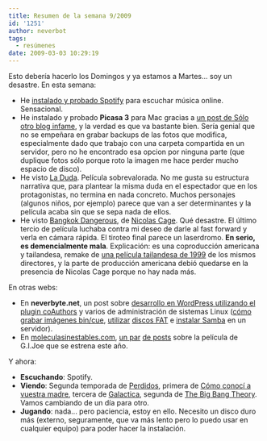 ```yaml
---
title: Resumen de la semana 9/2009
id: '1251'
author: neverbot
tags:
  - resúmenes
date: 2009-03-03 10:29:19
---
```


Esto debería hacerlo los Domingos y ya estamos a Martes... soy un desastre. En esta semana:

*   He [instalado y probado Spotify](/probando-spotify-y-como-hacerlo-sin-invitaciones/) para escuchar música online. Sensacional.
*   He instalado y probado **Picasa 3** para Mac gracias a [un post de Sólo otro blog infame](http://solo.infames.org/picasa-3-para-mac-la-alternativa-a-iphoto/), y la verdad es que va bastante bien. Sería genial que no se empeñara en grabar backups de las fotos que modifica, especialmente dado que trabajo con una carpeta compartida en un servidor, pero no he encontrado esa opcion por ninguna parte (que duplique fotos sólo porque roto la imagen me hace perder mucho espacio de disco).
*   He visto [La Duda](http://www.imdb.com/title/tt0918927/). Película sobrevalorada. No me gusta su estructura narrativa que, para plantear la misma duda en el espectador que en los protagonistas, no termina en nada concreto. Muchos personajes (algunos niños, por ejemplo) parece que van a ser determinantes y la película acaba sin que se sepa nada de ellos.
*   He visto [Bangkok Dangerous](http://www.imdb.com/title/tt0814022/), de [Nicolas Cage](http://www.imdb.com/name/nm0000115/). Qué desastre. El último tercio de película luchaba contra mi deseo de darle al fast forward y verla en cámara rápida. El tiroteo final parece un laserdromo. **En serio, es demencialmente mala**. Explicación: es una coproducción americana y tailandesa, remake de [una película tailandesa de 1999](http://www.imdb.com/title/tt0263101/) de los mismos directores, y la parte de producción americana debió quedarse en la presencia de Nicolas Cage porque no hay nada más.

En otras webs:

*   En **neverbyte.net**, un post sobre [desarrollo en WordPress utilizando el plugin coAuthors](http://www.neverbyte.net/archivo/wordpress-mostrar-multiples-gravatar-usando-coauthors/) y varios de administración de sistemas Linux ([cómo grabar imágenes bin/cue](http://www.neverbyte.net/archivo/ubuntu-grabar-imagenes-de-cd-en-formato-bincue/), [utilizar](http://www.neverbyte.net/archivo/linux-cambiar-el-label-nombre-de-un-disco-fat/) [discos FAT](http://www.neverbyte.net/archivo/linux-montar-un-disco-fat-simulando-el-sistema-de-permisos/) e [instalar Samba](http://www.neverbyte.net/archivo/linux-compartir-carpetas-con-tu-red-windows-usando-samba/) en un servidor).
*   En [moleculasinestables.com](http://www.moleculasinestables.com/), [un par](http://www.moleculasinestables.com/archivo/gijoe-the-rise-of-cobra/) [de posts](http://www.moleculasinestables.com/archivo/gijoe-the-rise-of-cobra-tv-spot/) sobre la película de G.I.Joe que se estrena este año.

Y ahora:

*   **Escuchando**: Spotify.
*   **Viendo**: Segunda temporada de [Perdidos](http://www.tv.com/lost/show/24313/summary.html), primera de [Cómo conocí a vuestra madre](http://www.tv.com/how-i-met-your-mother/show/33700/summary.html), tercera de [Galactica](http://www.tv.com/battlestar-galactica-2003/show/23557/summary.html), segunda de [The Big Bang Theory](http://www.tv.com/the-big-bang-theory/show/58056/summary.html). Vamos cambiando de un día para otro.
*   **Jugando**: nada... pero paciencia, estoy en ello. Necesito un disco duro más (externo, seguramente, que va más lento pero lo puedo usar en cualquier equipo) para poder hacer la instalación.